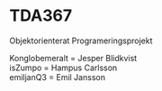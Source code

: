 # TDA367
Objektorienterat Programeringsprojekt 

Konglobemeralt = Jesper Blidkvist<br>
isZumpo = Hampus Carlsson<br> 
emiljanQ3 = Emil Jansson<br>

